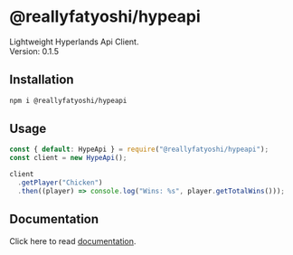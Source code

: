 # @reallyfatyoshi/hypeapi

Lightweight Hyperlands Api Client.\
Version: 0.1.5
## Installation

```sh
npm i @reallyfatyoshi/hypeapi
```

## Usage

```js
const { default: HypeApi } = require("@reallyfatyoshi/hypeapi");
const client = new HypeApi();

client
  .getPlayer("Chicken")
  .then((player) => console.log("Wins: %s", player.getTotalWins()));
```
## Documentation

Click here to read [documentation](https://github.com/ReallyFatYoshi/HypeApi/wiki).
